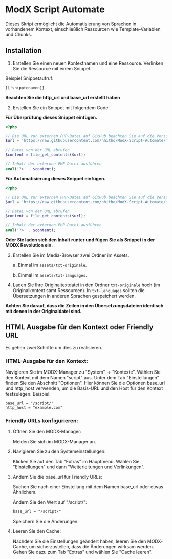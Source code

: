 # ModX Script Automate

Dieses Skript ermöglicht die Automatisierung von Sprachen in vorhandenem Kontext, einschließlich Ressourcen wie Template-Variablen und Chunks.

## Installation

1.  Erstellen Sie einen neuen Kontextnamen und eine Ressource. Verlinken Sie die Ressource mit einem Snippet.

  Beispiel Snippetaufruf:
```html
[[!snipptenamen]]
```
  **Beachten Sie die http_url und base_url erstellt haben**

2.  Erstellen Sie ein Snippet mit folgendem Code:


  **Für Überprüfung dieses Snippet einfügen.**
   ```php
  <?php
  
  // Die URL zur externen PHP-Datei auf GitHub beachten Sie auf die Versionsnummer
  $url = 'https://raw.githubusercontent.com/nhitho/ModX-Script-Automate/main/CheckSources-release-v1.1a.php';

  // Datei von der URL abrufen
  $content = file_get_contents($url);
  
  // Inhalt der externen PHP-Datei ausführen
  eval('?>' . $content);

  ```


  **Für Automatisierung dieses Snippet einfügen.**
  ```php
  <?php
  
  // Die URL zur externen PHP-Datei auf GitHub beachten Sie auf die Versionsnummer
  $url = 'https://raw.githubusercontent.com/nhitho/ModX-Script-Automate/main/Automate-Content-v-003ab-alpha.php';

  // Datei von der URL abrufen
  $content = file_get_contents($url);
  
  // Inhalt der externen PHP-Datei ausführen
  eval('?>' . $content);

  ```

  **Oder Sie laden sich den Inhalt runter und fügen Sie als Snippet in der MODX Revolution ein.**

3.  Erstellen Sie im Media-Browser zwei Ordner im Assets.

    a. Einmal im `assets/txt-originale`.

    b. Einmal im `assets/txt-languages`.

4.  Laden Sie Ihre Originaltextdatei in den Ordner `txt-originale` hoch (im Originalkontext samt Ressourcen). In `txt-languages` sollten die Übersetzungen in anderen Sprachen gespeichert werden.

   **Achten Sie darauf, dass die Zeilen in den Übersetzungsdateien identisch mit denen in der Originaldatei sind.**

## HTML Ausgabe für den Kontext oder Friendly URL

  Es gehen zwei Schritte um dies zu realisieren.

### HTML-Ausgabe für den Kontext:

  Navigieren Sie im MODX-Manager zu "System" -> "Kontexte".
  Wählen Sie den Kontext mit dem Namen "script" aus.
  Unter dem Tab "Einstellungen" finden Sie den Abschnitt "Optionen".
  Hier können Sie die Optionen base_url und http_host verwenden, um die Basis-URL und den Host für den Kontext festzulegen.
  Beispiel:

  ```plaintext
  base_url = "/script/"
  http_host = "example.com"
  ```
### Friendly URLs konfigurieren:

1.  Öffnen Sie den MODX-Manager:

    Melden Sie sich im MODX-Manager an.
2.  Navigieren Sie zu den Systemeinstellungen:

    Klicken Sie auf den Tab "Extras" im Hauptmenü.
    Wählen Sie "Einstellungen" und dann "Weiterleitungen und Verlinkungen".
3.  Ändern Sie die base_url für Friendly URLs:

    Suchen Sie nach einer Einstellung mit dem Namen base_url oder etwas Ähnlichem.

    Ändern Sie den Wert auf "/script/":

    ```html
    base_url = "/script/"
    ```

    Speichern Sie die Änderungen.
  
4.  Leeren Sie den Cache:

    Nachdem Sie die Einstellungen geändert haben, leeren Sie den MODX-Cache, um sicherzustellen, dass die Änderungen wirksam werden.
    Gehen Sie dazu zum Tab "Extras" und wählen Sie "Cache leeren".
